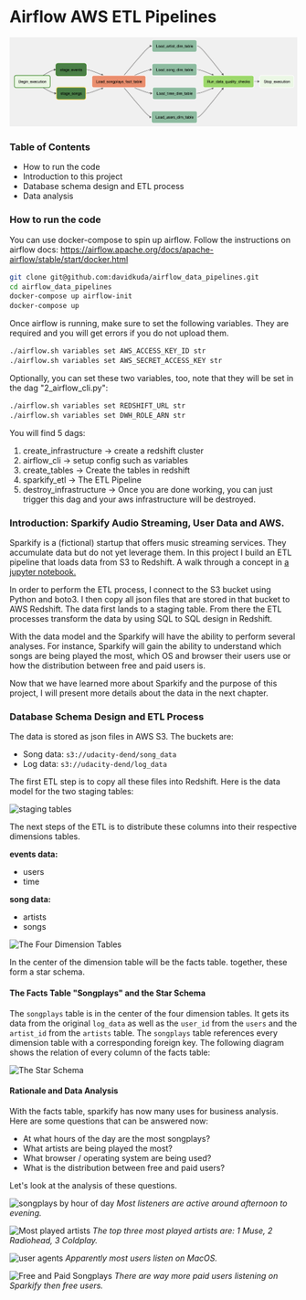 # Airflow AWS ETL Pipelines

![a schematic of the DAG](docs/the_dag.png)

### Table of Contents
- How to run the code
- Introduction to this project
- Database schema design and ETL process
- Data analysis

### How to run the code

You can use docker-compose to spin up airflow. Follow the instructions on airflow docs: https://airflow.apache.org/docs/apache-airflow/stable/start/docker.html

```bash
git clone git@github.com:davidkuda/airflow_data_pipelines.git
cd airflow_data_pipelines
docker-compose up airflow-init
docker-compose up
```

Once airflow is running, make sure to set the following variables. They are required and you will get errors if you do not upload them.

```bash
./airflow.sh variables set AWS_ACCESS_KEY_ID str
./airflow.sh variables set AWS_SECRET_ACCESS_KEY str
```

Optionally, you can set these two variables, too, note that they will be set in the dag "2_airflow_cli.py":

```bash
./airflow.sh variables set REDSHIFT_URL str
./airflow.sh variables set DWH_ROLE_ARN str
```

You will find 5 dags:
1. create_infrastructure -> create a redshift cluster
2. airflow_cli -> setup config such as variables
3. create_tables -> Create the tables in redshift
4. sparkify_etl -> The ETL Pipeline
5. destroy_infrastructure -> Once you are done working, you can just trigger this dag and your aws infrastructure will be destroyed. 


### Introduction: Sparkify Audio Streaming, User Data and AWS.

Sparkify is a (fictional) startup that offers music streaming services. They accumulate 
data but do not yet leverage them. In this project I build an
ETL pipeline that loads data from S3 to Redshift. A walk through a concept in [a jupyter notebook.](./notebooks/Sample_Loads.ipynb) 

In order to perform the ETL process, I connect to the S3 bucket using Python and boto3. I then copy all json files that are stored in that bucket to AWS Redshift.
The data first lands to a staging table. From there the ETL processes transform the data by using SQL to SQL design in Redshift. 

With the data model and the Sparkify will have the ability to perform several analyses.
For instance, Sparkify will gain the ability to understand which songs are being played
the most, which OS and browser their users use or how the distribution between free
and paid users is.

Now that we have learned more about Sparkify and the purpose of this project, 
I will present more details about the data in the next chapter.

### Database Schema Design and ETL Process

The data is stored as json files in AWS S3. The buckets are:

- Song data: `s3://udacity-dend/song_data`
- Log data: `s3://udacity-dend/log_data`

The first ETL step is to copy all these files into Redshift. Here is the data model for the two staging tables:

![staging tables](documentation/images/original_data.png)

The next steps of the ETL is to distribute these columns into their respective dimensions tables. 

__events data:__
- users
- time

__song data:__
- artists
- songs

![The Four Dimension Tables](documentation/images/schemas/dimension_tables.png)

In the center of the dimension table will be the facts table. together, these form
a star schema.

#### The Facts Table "Songplays" and the Star Schema

The `songplays` table is in the center of the four dimension tables. It gets its
data from the original `log_data` as well as the `user_id` from the `users` and the 
`artist_id` from the `artists` table. The `songplays` table references every dimension 
table with a corresponding foreign key. The following diagram shows the relation
of every column of the facts table:

![The Star Schema](documentation/images/schemas/songplays.png)

#### Rationale and Data Analysis

With the facts table, sparkify has now many uses for business analysis. Here are some questions that can
be answered now:

- At what hours of the day are the most songplays?
- What artists are being played the most?
- What browser / operating system are being used?
- What is the distribution between free and paid users?

Let's look at the analysis of these questions.

![songplays by hour of day](documentation/data_analysis/songplays_by_hour_of_day.png)
_Most listeners are active around afternoon to evening._

![Most played artists](documentation/data_analysis/most_played_artists.png)
_The top three most played artists are: 1 Muse, 2 Radiohead, 3 Coldplay._

![user agents](documentation/data_analysis/user_agents.png)
_Apparently most users listen on MacOS._

![Free and Paid Songplays](documentation/data_analysis/free_and_paid_songplays.png)
_There are way more paid users listening on Sparkify then free users._
